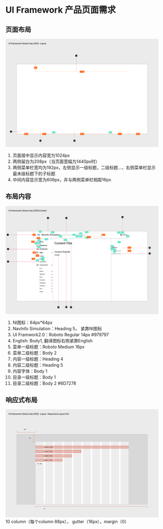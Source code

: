 # UI Framework 产品页面需求

## 页面布局

![UI Framework页面](../imgs/ns_ui_framework/Layout.png)

1. 页面居中显示内容宽为1024px
2. 两侧留白为208px（当页面宽幅为1440px时）
3. 两侧菜单栏宽均为192px，左侧显示一级标题，二级标题...，右侧菜单栏显示最末级标题下的子标题
4. 中间内容显示宽为608px，并与两侧菜单栏相距16px

## 布局内容

![UI Framework页面布局](../imgs/ns_ui_framework/Content.png)

1. NI图标：64px*64px
2. NavInfo Simulation：Heading 5， 紧靠NI图标
3. UI Framwork2.0：Roboto  Regular 14px #979797
4. English: Body1, 翻译图标右侧紧靠English
5. 菜单一级标题：Roboto Medium 16px
6. 菜单二级标题：Body 2
7. 内容一级标题：Heading 4
8. 内容二级标题：Heading 5
9. 内容字体：Body 1
10. 目录一级标题：Body 1
11. 目录二级标题：Body 2 #6D7278

## 响应式布局

![UI Framework Responsive Layout Grid](../imgs/ns_ui_framework/Layout-Responsive_Layout_Grid.png)
10 column（每个column 88px）， gutter（16px），margin（0）